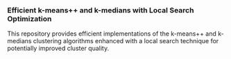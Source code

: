 ### Efficient k-means++ and k-medians with Local Search Optimization ###
This repository provides efficient implementations of the k-means++ and k-medians clustering algorithms
enhanced with a local search technique for potentially improved cluster quality.
